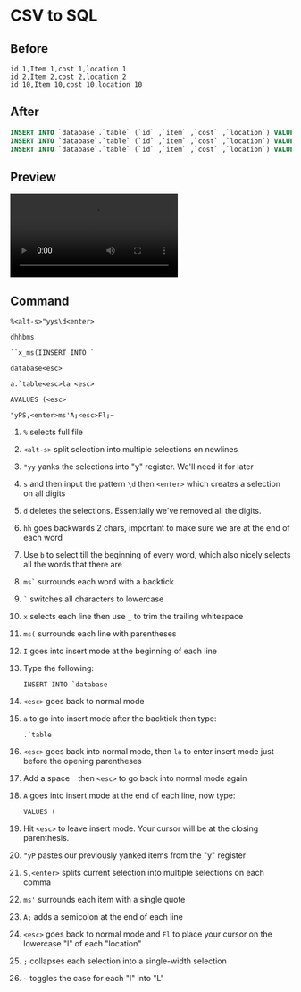 # CSV to SQL

## Before

```csv
id 1,Item 1,cost 1,location 1
id 2,Item 2,cost 2,location 2
id 10,Item 10,cost 10,location 10
```

## After

```sql
INSERT INTO `database`.`table` (`id` ,`item` ,`cost` ,`location`) VALUES ('id 1','Item 1','cost 1','Location 1');
INSERT INTO `database`.`table` (`id` ,`item` ,`cost` ,`location`) VALUES ('id 2','Item 2','cost 2','Location 2');
INSERT INTO `database`.`table` (`id` ,`item` ,`cost` ,`location`) VALUES ('id 10','Item 10','cost 10','Location 10');
```

## Preview

<video controls>
  <source src="generated/csv_to_sql.mp4" type="video/mp4">
</video>

## Command

```
%<alt-s>"yys\d<enter>

dhhbms

``x_ms(IINSERT INTO `

database<esc>

a.`table<esc>la <esc>

AVALUES (<esc>

"yPS,<enter>ms'A;<esc>Fl;~
```

1.  `%` selects full file
1.  `<alt-s>` split selection into multiple selections on newlines
1.  `"yy` yanks the selections into "y" register. We'll need it for later
1.  `s` and then input the pattern `\d` then `<enter>` which creates a selection on all digits
1.  `d` deletes the selections. Essentially we've removed all the digits.
1.  `hh` goes backwards 2 chars, important to make sure we are at the end of each word
1.  Use `b` to select till the beginning of every word, which also nicely selects all the words that there are
1.  `` ms` `` surrounds each word with a backtick
1.  `` ` `` switches all characters to lowercase
1.  `x` selects each line then use `_` to trim the trailing whitespace
1.  `ms(` surrounds each line with parentheses
1.  `I` goes into insert mode at the beginning of each line
1.  Type the following:

    ```
    INSERT INTO `database
    ```

1.  `<esc>` goes back to normal mode
1.  `a` to go into insert mode after the backtick then type:

    ```
    .`table
    ```

1.  `<esc>` goes back into normal mode, then `la` to enter insert mode just before the opening parentheses
1.  Add a space ` ` then `<esc>` to go back into normal mode again
1.  `A` goes into insert mode at the end of each line, now type:

    ```
    VALUES (
    ```

1.  Hit `<esc>` to leave insert mode. Your cursor will be at the closing parenthesis.
1.  `"yP` pastes our previously yanked items from the "y" register
1.  `S,<enter>` splits current selection into multiple selections on each comma
1.  `ms'` surrounds each item with a single quote
1.  `A;` adds a semicolon at the end of each line
1.  `<esc>` goes back to normal mode and `Fl` to place your cursor on the lowercase "l" of each "location"
1.  `;` collapses each selection into a single-width selection
1.  `~` toggles the case for each "l" into "L"
